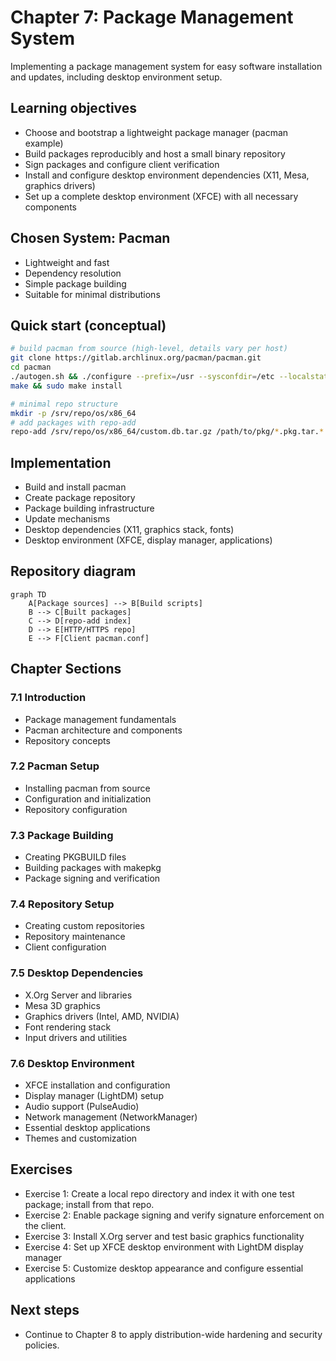 # Chapter 7: Package Management System

Implementing a package management system for easy software installation and updates, including desktop environment setup.

## Learning objectives

- Choose and bootstrap a lightweight package manager (pacman example)
- Build packages reproducibly and host a small binary repository
- Sign packages and configure client verification
- Install and configure desktop environment dependencies (X11, Mesa, graphics drivers)
- Set up a complete desktop environment (XFCE) with all necessary components

## Chosen System: Pacman

- Lightweight and fast
- Dependency resolution
- Simple package building
- Suitable for minimal distributions

## Quick start (conceptual)

```bash
# build pacman from source (high-level, details vary per host)
git clone https://gitlab.archlinux.org/pacman/pacman.git
cd pacman
./autogen.sh && ./configure --prefix=/usr --sysconfdir=/etc --localstatedir=/var
make && sudo make install

# minimal repo structure
mkdir -p /srv/repo/os/x86_64
# add packages with repo-add
repo-add /srv/repo/os/x86_64/custom.db.tar.gz /path/to/pkg/*.pkg.tar.*
```

## Implementation

- Build and install pacman
- Create package repository
- Package building infrastructure
- Update mechanisms
- Desktop dependencies (X11, graphics stack, fonts)
- Desktop environment (XFCE, display manager, applications)

## Repository diagram

```mermaid
graph TD
	A[Package sources] --> B[Build scripts]
	B --> C[Built packages]
	C --> D[repo-add index]
	D --> E[HTTP/HTTPS repo]
	E --> F[Client pacman.conf]
```

## Chapter Sections

### 7.1 Introduction
- Package management fundamentals
- Pacman architecture and components
- Repository concepts

### 7.2 Pacman Setup
- Installing pacman from source
- Configuration and initialization
- Repository configuration

### 7.3 Package Building
- Creating PKGBUILD files
- Building packages with makepkg
- Package signing and verification

### 7.4 Repository Setup
- Creating custom repositories
- Repository maintenance
- Client configuration

### 7.5 Desktop Dependencies
- X.Org Server and libraries
- Mesa 3D graphics
- Graphics drivers (Intel, AMD, NVIDIA)
- Font rendering stack
- Input drivers and utilities

### 7.6 Desktop Environment
- XFCE installation and configuration
- Display manager (LightDM) setup
- Audio support (PulseAudio)
- Network management (NetworkManager)
- Essential desktop applications
- Themes and customization

## Exercises

- Exercise 1: Create a local repo directory and index it with one test package; install from that repo.
- Exercise 2: Enable package signing and verify signature enforcement on the client.
- Exercise 3: Install X.Org server and test basic graphics functionality
- Exercise 4: Set up XFCE desktop environment with LightDM display manager
- Exercise 5: Customize desktop appearance and configure essential applications

## Next steps

- Continue to Chapter 8 to apply distribution-wide hardening and security policies.
